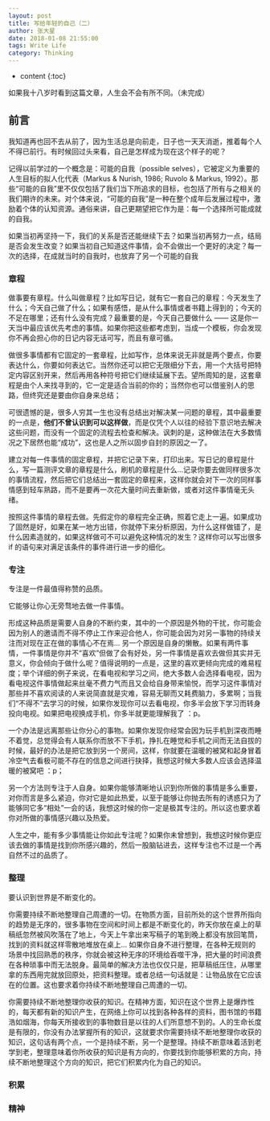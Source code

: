 ```yaml
---
layout: post
title: 写给年轻的自己（二）
author: 张大星
date: 2018-01-08 21:55:00
tags: Write Life
category: Thinking
---
```

* content
{:toc}

如果我十八岁时看到这篇文章，人生会不会有所不同。（未完成）





## 前言

我知道再也回不去从前了，因为生活总是向前走，日子也一天天消逝，推着每个人不得已前行。有时候回过头来看，自己是怎样成为现在这个样子的呢？

记得以前学过的一个概念是：可能的自我（possible selves），它被定义为重要的人生目标的拟人化代表（Markus & Nurish, 1986; Ruvolo & Markus, 1992）。那些“可能的自我”里不仅仅包括了我们当下所追求的目标，也包括了所有与之相关的我们期许的未来。对个体来说，“可能的自我”是一种在整个成年后发展过程中，激励着个体的认知资源。通俗来讲，自己更期望把它作为是：每一个选择所可能成就的自我。

如果当初再坚持一下，我们的关系是否还能继续下去？如果当初再努力一点，结局是否会发生改变？如果当初自己知道这件事情，会不会做出一个更好的决定？每一次的选择，在成就当时的自我时，也放弃了另一个可能的自我

### 章程

做事要有章程。什么叫做章程？比如写日记，就有它一套自己的章程：今天发生了什么；今天自己做了什么；如果有感悟，是从什么事情或者书籍上得到的；今天的不足在哪里；还有什么没有完成？最重要的是，今天自己要做什么 —— 这是你一天当中最应该优先考虑的事情。如果你把这些都考虑到，当成一个模板，你会发现你不再会担心你的日记内容无话可写，而且有章可循。

做很多事情都有它固定的一套章程，比如写作，总体来说无非就是两个要点，你要表达什么，你要如何表达它。当然你还可以把它无限细分下去，用一个大括号把特定内容区别开来，然后再用各种符号把它们继续延展下去。望所周知的是，这套章程是由个人来找寻到的，它一定是适合当前的你的；当然你也可以借鉴别人的思路，但终究还是要由你自身来总结；

可很遗憾的是，很多人穷其一生也没有总结出对解决某一问题的章程，其中最重要的一点是，**他们不曾认识到可以这样做**，而是仅凭个人以往的经验下意识地去解决这些问题，而没有一个固定的流程去检查和解决。讽刺的是，这种做法在大多数情况之下居然也能“成功”，这也是人之所以固步自封的原因之一了。

建立对每一件事情的固定章程，并把它记录下来，打印出来。写日记的章程是什么，写一篇测评文章的章程是什么，刷机的章程是什么...记录你要去做同样很多次的事情流程，然后把它们总结出一套固定的章程来，这样你就会对下一次的同样事情感到轻车熟路，而不是要再一次花大量时间去重新做，或者对这件事情毫无头绪。

按照这件事情的章程去做。先假定你的章程完全正确，照着它走上一遍。如果成功了固然是好，如果在某一地方出错，你就停下来分析原因，为什么这样做错了，是什么因素造就的，如果这样做可不可以避免这种情况的发生？这样你可以写出很多 if 的语句来对满足该条件的事件进行进一步的细化。

### 专注

专注是一件最值得称赞的品质。

它能够让你心无旁骛地去做一件事情。

形成这种品质是需要人自身的不断约束，其中的一个原因是外物的干扰，你可能会因为别人的邀请而不得不停止工作来迎合他人，你可能会因为对另一事物的持续关注而对现在正在做的事情心不在焉... 另一个原因是自身的懒散。如果有两件事情，一件事情是你并不“喜欢”但做了会有好处，另一件事情是喜欢去做但其实并无意义，你会倾向于做什么呢？值得说明的一点是，这里的喜欢更倾向完成的难易程度；举个详细的例子来说，在看电视和学习之间，绝大多数人会选择看电视，因为看电视这件事情做起来丝毫不费力气而且又会给自身带来愉悦，而学习这件事情对那些并不喜欢阅读的人来说简直就是灾难，容易无聊而又耗费脑力，多累啊；当我们“不得不”去学习的时候，如果你发现你可以去看电视，你多半会放下学习而转身投向电视。如果把电视换成手机，你多半就更能理解我了 ：p。

一个办法是远离那些让你分心的事物。如果你发现你经常会因为玩手机到深夜而睡不着觉，总觉得会有人联系你而放不下手机，挣扎在睡觉和手机之间而无法自拔的时候，最好的办法是把它放到另一个房间，这样，你就要在温暖的被窝和起身冒着冷空气去看极可能不存在的信息之间进行抉择，我想这时候大多数人应该会选择温暖的被窝吧 ：p；

另一个方法则专注于人自身。如果你能够清晰地认识到你所做的事情是多么重要，对你而言是多么紧迫，你对它是如此热爱，以至于能够让你抛去所有的诱惑只为了能够同它多“相处”一会的话，我想这时候的你一定是极其专注的。所以这也要求着你对所做的事情感兴趣以及热爱。

人生之中，能有多少事情能让你如此专注呢？如果你未曾想到，我想这时候你更应该去做的事情是找到你所感兴趣的，然后一股脑钻进去，这样专注也不过是一个再自然不过的品质了。

### 整理

要认识到世界是不断变化的。

你需要持续不断地整理自己周遭的一切。在物质方面，目前所处的这个世界所指向的趋势是无序的，很多事物在空间和时间上都是不断变化的，昨天你放在桌上的草稿纸忽然被风吹落在了地上，今天上午拿出来写稿子的笔到晚上都没有放回笔筒，找到的资料就这样零散地堆放在桌上... 如果你自身不进行整理，在各种无规则的场景中找回熟悉的秩序，你就会被这种无序的环境给吞噬干净，把大量的时间浪费在各种琐事中而无法脱身。最简单的解决方法也仅仅只是，把草稿纸压住，从哪里拿的东西用完就放回原处，把资料整理。或者总结一句话就是：让物品放在它应该在的位置。这也要求着你持续不断地整理自己周遭的一切。

你需要持续不断地整理你收获的知识。在精神方面，知识在这个世界上是爆炸性的，每天都有新的知识产生，在网络上你可以找到各种各样的资料，图书馆的书籍浩如烟海，你每天所接收到的事物数目是以往的人们所意想不到的。人的生命长度是有限的，你没有办法掌握所有的知识，这就要求你需要持续不断地整理你收获的知识，这句话有两个点，一个是持续不断，另一个是整理。持续不断意味着活到老学到老，整理意味着你所收获的知识是有方向的，你要找到你能够积累的方向，持续不断地整理这个方向的知识，把它们积累内化为自己的知识。

### 积累
### 精神




